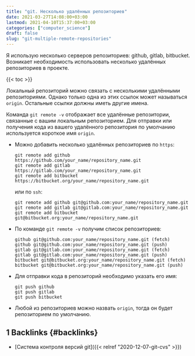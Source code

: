 ```yaml
---
title: "git. Несколько удалённых репозиториев"
date: 2021-03-27T14:08:00+03:00
lastmod: 2021-04-10T15:37:00+03:00
categories: ["computer_science"]
draft: false
slug: "git-multiple-remote-repositories"
---
```


Я использую несколько серверов репозиториев: github, gitlab, bitbucket. Возникает необходимость использовать несколько удалённых репозиториев в проекте.

<!--more-->

{{< toc >}}

Локальный репозиторий можно связать с несколькими удалёнными
репозиториями. Однако только одна из этих ссылок может называться
`origin`. Остальные ссылки должны иметь другие имена.

Команда `git remote -v` отображает все удалённые
репозитории, связанные с вашим локальным репозиторием.
Для отправки или получения кода из вашего удалённого репозитория по умолчанию
используется короткое имя `origin`.

-   Можно добавить несколько удалённых репозиториев по `https`:

    ```shell
    git remote add github https://github.com/your_name/repository_name.git
    git remote add gitlab https://gitlab.com/your_name/repository_name.git
    git remote add bitbucket https://bitbucket.org/your_name/repository_name.git
    ```

    или по `ssh`:

    ```shell
    git remote add github git@github.com:your_name/repository_name.git
    git remote add gitlab git@gitlab.com:your_name/repository_name.git
    git remote add bitbucket git@bitbucket.org:your_name/repository_name.git
    ```
-   По команде `git remote -v` получим список репозиториев:

    ```shell
    github git@github.com:your_name/repository_name.git (fetch)
    github git@github.com:your_name/repository_name.git (push)
    gitlab git@gitlab.com:your_name/repository_name.git (fetch)
    gitlab git@gitlab.com:your_name/repository_name.git (push)
    bitbucket git@bitbucket.org:your_name/repository_name.git (fetch)
    bitbucket git@bitbucket.org:your_name/repository_name.git (push)
    ```
-   Для отправки кода в репозиторий необходимо указать его имя:

    ```shell
    git push github
    git push gitlab
    git push bitbucket
    ```
-   Любой из репозиториев можно назвать `origin`, тогда он будет репозиторием по умолчанию.


## <span class="section-num">1</span> Backlinks {#backlinks}

-   [Система контроля версий git]({{< relref "2020-12-07-git-cvs" >}})
